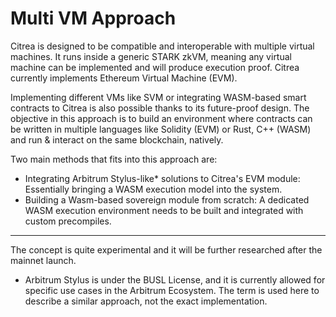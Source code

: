 # Multi VM Approach

Citrea is designed to be compatible and interoperable with multiple virtual machines. It runs inside a generic STARK zkVM, meaning any virtual machine can be implemented and will produce execution proof. Citrea currently implements Ethereum Virtual Machine (EVM).

Implementing different VMs like SVM or integrating WASM-based smart contracts to Citrea is also possible thanks to its future-proof design. The objective in this approach is to build an environment where contracts can be written in multiple languages like Solidity (EVM) or Rust, C++ (WASM) and run & interact on the same blockchain, natively. 

Two main methods that fits into this approach are:
- Integrating Arbitrum Stylus-like* solutions to Citrea's EVM module: Essentially bringing a WASM execution model into the system.
- Building a Wasm-based sovereign module from scratch: A dedicated WASM execution environment needs to be built and integrated with custom precompiles.

-----

The concept is quite experimental and it will be further researched after the mainnet launch.

* Arbitrum Stylus is under the BUSL License, and it is currently allowed for specific use cases in the Arbitrum Ecosystem. The term is used here to describe a similar approach, not the exact implementation.